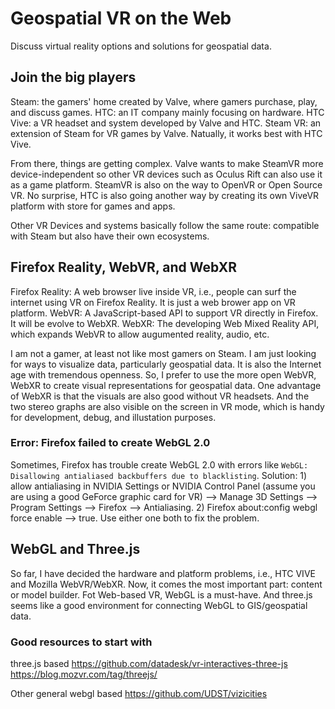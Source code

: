 # Geospatial VR on the Web

Discuss virtual reality options and solutions for geospatial data.

## Join the big players

Steam: the gamers' home created by Valve, where gamers purchase, play, and discuss games. 
HTC: an IT company mainly focusing on hardware. 
HTC Vive: a VR headset and system developed by Valve and HTC. 
Steam VR: an extension of Steam for VR games by Valve. Natually, it works best with HTC Vive. 

From there, things are getting complex. Valve wants to make SteamVR more device-independent so other VR devices such as Oculus Rift can also use it as a game platform. SteamVR is also on the way to OpenVR or Open Source VR. No surprise, HTC is also going another way by creating its own ViveVR platform with store for games and apps.  

Other VR Devices and systems basically follow the same route: compatible with Steam but also have their own ecosystems. 

## Firefox Reality, WebVR, and WebXR

Firefox Reality: A web browser live inside VR, i.e., people can surf the internet using VR on Firefox Reality. It is just a web brower app on VR platform.
WebVR: A JavaScript-based API to support VR directly in Firefox. It will be evolve to WebXR.
WebXR: The developing Web Mixed Reality API, which expands WebVR to allow augumented reality, audio, etc. 

I am not a gamer, at least not like most gamers on Steam. I am just looking for ways to visualize data, particularly geospatial data. It is also the Internet age with tremendous openness. So, I prefer to use the more open WebVR, WebXR to create visual representations for geospatial data. One advantage of WebXR is that the visuals are also good without VR headsets. And the two stereo graphs are also visible on the screen in VR mode, which is handy for development, debug, and illustation purposes.

### Error: Firefox failed to create WebGL 2.0

Sometimes, Firefox has trouble create WebGL 2.0 with errors like ```WebGL: Disallowing antialiased backbuffers due to blacklisting```. Solution: 1) allow antialiasing in NVIDIA Settings or NVIDIA Control Panel (assume you are using a good GeForce graphic card for VR) --> Manage 3D Settings --> Program Settings --> Firefox --> Antialiasing. 2) Firefox about:config webgl force enable --> true. Use either one both to fix the problem.

## WebGL and Three.js 
 
So far, I have decided the hardware and platform problems, i.e., HTC VIVE and Mozilla WebVR/WebXR. Now, it comes the most important part: content or model builder. Fot Web-based VR, WebGL is a must-have. And three.js seems like a good environment for connecting WebGL to GIS/geospatial data.

### Good resources to start with
three.js based
https://github.com/datadesk/vr-interactives-three-js
https://blog.mozvr.com/tag/threejs/

Other general webgl based
https://github.com/UDST/vizicities

